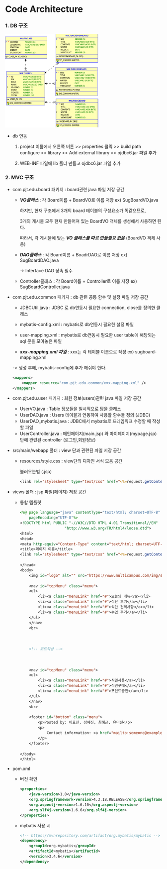 # Code Architecture

### 1. DB 구조

<img src="images/db.png" width="300" height="300">



* db 연동

  1. project 이름에서 오른쪽 버튼 >> properties 클릭 >> build path configure >> library >> Add external library >> ojdbc6.jar 파일 추가

  2. WEB-INF 파일에 lib 폴더 만들고 ojdbc6.jar 파일 추가 

### 2. MVC 구조

* com.pjt.edu.board 패키지 : board관련 java 파일 저장 공간

  - ***VO클래스*** : 각 Board이름 + BoardVO로 이름 저장 ex) SugBoardVO.java 

    하지만, 현재 구조에서 3개의 board 테이블의 구성요소가 똑같으므로, 

    3개의 게시물 모두 현재 만들어져 있는 BoardVO 객체를 생성해서 사용하면 된다.

    따라서, 각 게시물에 맞는 ***VO 클래스를 따로 만들필요 없음*** (BoardVO 객체 사용)

  - ***DAO클래스*** : 각 Board이름 + BoadrDAO로 이름 저장 ex) SugBoardDAO.java

    -> Interface DAO 상속 필수

  - Controller클래스 : 각 Board이름 + Controller로 이름 저장 ex) SugBoardController.java

* com.pjt.edu.common 패키지 : db 관련 공통 함수 및 설정 파일 저장 공간

  * JDBCUtil.java : JDBC 로 db연동시 필요한 connection, close를 정의한 클래스

  * mybatis-config.xml : mybatis로 db연동시 필요한 설정 파일

  * user-mapping.xml : mybatis로 db연동시 필요한 user table에 해당되는 sql 문을 모아놓은 파일

  *  ***xxx-mapping.xml 파일*** : xxx는 각 테이블 이름으로 작성 ex) sugboard-mapping.xml 

    -> 생성 후에, mybatis-config에 추가 해줘야 한다.

    ```xml
    <mappers>
    	<mapper resource="com.pjt.edu.common/xxx-mapping.xml" />
    </mappers>
    ```

* com.pjt.edu.user 패키지 : 회원 정보(users)관련 java 파일 저장 공간

  * UserVO.java : Table 정보들을 일시적으로 담을 클래스
  * UserDAO.java : Users 테이블과 연동하여 사용할 함수들 정의 (JDBC)
  * UserDAO_mybatis.java : JDBC에서 mybatis로 프레임워크 수정할 때 작성할 파일
  * UserController.java : 메인페이지(main.jsp) 와 마이페이지(mypage.jsp) 단에 관련된 controller (로그인,회원정보)

* src/main/webapp 폴더 : view 단과 관련된 파일 저장 공간

  * resources/style.css : view단의 디자인 서식 모음 공간

    불러오는법 (.jsp)

    ```jsp
    <link rel="stylesheet" type="text/css" href="<%=request.getContextPath() %>/resources/style.css" />
    ```

* views 폴더 : jsp 파일(페이지) 저장 공간

  * 통합 템플릿

    ```jsp
    <%@ page language="java" contentType="text/html; charset=UTF-8"
    	pageEncoding="UTF-8"%>
    <!DOCTYPE html PUBLIC "-//W3C//DTD HTML 4.01 Transitional//EN"
    					"http://www.w3.org/TR/html4/loose.dtd">
    <html>
    <head>
    <meta http-equiv="Content-Type" content="text/html; charset=UTF-8">
    <title>페이지 이름</title>
    <link rel="stylesheet" type="text/css" href="<%=request.getContextPath()%>/resources/style.css" />
    
    </head>
    <body>
    	<img id="logo" alt="" src="https://www.multicampus.com/img/saas/main/logo/CUS0001/pc_main.png">
    	
    	<nav id="topMenu" class="menu">
    	<ul>
    		<li><a class="menuLink" href="#">오늘의 메뉴</a></li>
    		<li><a class="menuLink" href="#">식단 후기</a></li>
    		<li><a class="menuLink" href="#">식단 건의사항</a></li>
    		<li><a class="menuLink" href="#">수업 후기</a></li>
    	</ul>
    	</nav>
    	<br>
    	
    	
    	
    	<!-- 코드작성 -->
    
    
    
    	<nav id="topMenu" class="menu">
    	<ul>
    		<li><a class="menuLink" href="#">식권사용</a></li>
    		<li><a class="menuLink" href="#">식권구매</a></li>
    		<li><a class="menuLink" href="#">포인트충전</a></li>
    	</ul>
    	</nav>
    	<br>
    	
    	<footer id="bottom" class="menu">
    		<p>Posted by: 이효진, 정혜진, 최혜근, 유미선</p>
    		<p>
    			Contact information: <a href="mailto:someone@example.com">someone@example.com</a>.
    		</p>
    	</footer>
    	
    </body>
    </html>
    ```

* pom.xml

  * 버전 확인

    ```xml
    <properties>
    	<java-version>1.8</java-version>
    	<org.springframework-version>4.3.18.RELEASE</org.springframework-version>
    	<org.aspectj-version>1.6.10</org.aspectj-version>
    	<org.slf4j-version>1.6.6</org.slf4j-version>
    </properties>
    ```

  * mybatis 사용 시

    ```xml
    <!-- https://mvnrepository.com/artifact/org.mybatis/mybatis -->
    <dependency>
    	<groupId>org.mybatis</groupId>
    	<artifactId>mybatis</artifactId>
    	<version>3.4.6</version>
    </dependency>
    ```

    







